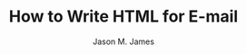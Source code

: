 ---
layout: post
title: How to Write HTML for E-mail
author: Jason M. James
summary: 
date: 
created: 2021-05-24
updated: 
tags: [development, html, css, email]
---